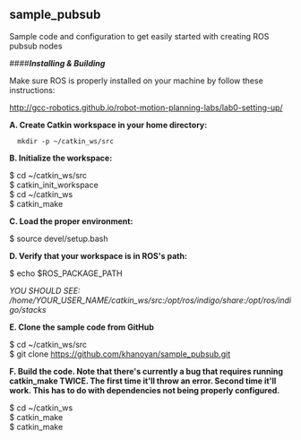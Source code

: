## sample_pubsub
Sample code and configuration to get easily started with creating ROS pubsub nodes  
  
####**_Installing & Building_**  
  
  

Make sure ROS is properly installed on your machine by follow these instructions:

http://gcc-robotics.github.io/robot-motion-planning-labs/lab0-setting-up/

**A. Create Catkin workspace in your home directory:**  

``` 
  mkdir -p ~/catkin_ws/src  
```  

**B. Initialize the workspace:**  
 
  $ cd ~/catkin_ws/src  
  $ catkin_init_workspace  
  $ cd ~/catkin_ws  
  $ catkin_make  

**C. Load the proper environment:**  

  $ source devel/setup.bash  


**D. Verify that your workspace is in ROS's path:**  

  $ echo $ROS_PACKAGE_PATH  

  *YOU SHOULD SEE: /home/YOUR_USER_NAME/catkin_ws/src:/opt/ros/indigo/share:/opt/ros/indigo/stacks*  


**E. Clone the sample code from GitHub**  

  $ cd ~/catkin_ws/src  
  $ git clone https://github.com/khanoyan/sample_pubsub.git  


**F. Build the code. Note that there's currently a bug that requires running
   catkin_make TWICE. The first time it'll throw an error. Second time it'll
   work. This has to do with dependencies not being properly configured.**
   
  $ cd ~/catkin_ws  
  $ catkin_make  
  $ catkin_make  
